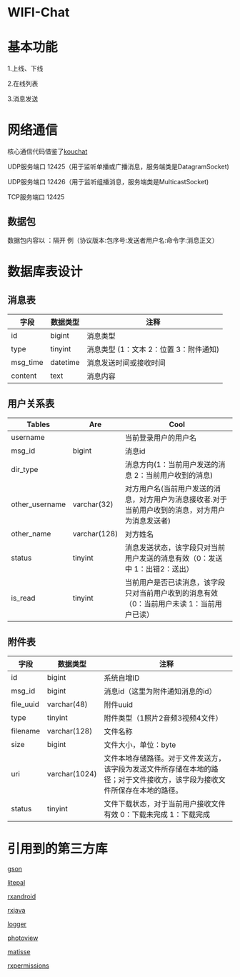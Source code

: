 # WIFI-Chat


<h1>基本功能</h1>

1.上线、下线

2.在线列表

3.消息发送

<h1>网络通信</h1>

核心通信代码借鉴了[kouchat](https://github.com/RUANHAOANDROID/kouchat-android/)

UDP服务端口	12425（用于监听单播或广播消息，服务端类是DatagramSocket)

UDP服务端口	12426（用于监听组播消息，服务端类是MulticastSocket)

TCP服务端口	12425

<h2>数据包</h2>

数据包内容以 ：隔开 例（协议版本:包序号:发送者用户名:命令字:消息正文）

<h1>数据库表设计</h1>

<h2>消息表</h2>

| 字段   	|     数据类型  	|  注释 	|
|     ---	|       ---	|    ---	|
|   id     	|     bigint     	|    消息类型   	|
|    type    	|   tinyint     |    消息类型 (1：文本  2：位置  3：附件通知)  	|
|   	msg_time |   	datetime   |   消息发送时间或接收时间	    |
|   	content  |   	 text      |   	消息内容    |

<h2>用户关系表</h2>

| Tables   |      Are      |       Cool |
|       ---|           --- |        --- |
|username	 |         |	当前登录用户的用户名|
|msg_id|	bigint	|	消息id|
|dir_type	|		|消息方向(1：当前用户发送的消息   2：当前用户收到的消息)|
|other_username|	varchar(32)	|	对方用户名(当前用户发送的消息，对方用户为消息接收者.对于当前用户收到的消息，对方用户为消息发送者)|
|other_name	|varchar(128)|		对方姓名|
|status	|tinyint|	消息发送状态，该字段只对当前用户发送的消息有效（0：发送中 1：出错2：送出）|
|is_read	|tinyint		|当前用户是否已读消息，该字段只对当前用户收到的消息有效（0：当前用户未读  1：当前用户已读）|

<h2>附件表</h2>

| 字段   	|     数据类型  	|  注释 	|
|     ---	|       ---	|    ---	|
|id|	bigint|		系统自增ID|
|msg_id	|bigint	|	消息id（这里为附件通知消息的id）|
|file_uuid|	varchar(48)	|	附件uuid|
|type	|tinyint|		附件类型（1照片2音频3视频4文件）|
|filename|	varchar(128)	|	文件名称|
|size	|bigint		|文件大小，单位：byte|
|uri	|varchar(1024)	|	文件本地存储路径。对于文件发送方，该字段为发送文件所存储在本地的路径；对于文件接收方，该字段为接收文件所保存在本地的路径。|
|status	|tinyint|		文件下载状态，对于当前用户接收文件有效 0：下载未完成  1：下载完成|

<h1>引用到的第三方库</h1>

[gson](https://github.com/google/gson/)

[litepal](https://github.com/LitePalFramework/LitePal/)

[rxandroid](https://github.com/ReactiveX/RxAndroid/)

[rxjava](https://github.com/ReactiveX/RxJavat/)

[logger](https://github.com/orhanobut/logger/)

[photoview](https://github.com/chrisbanes/PhotoView/)

[matisse](https://github.com/zhihu/Matisse/)

[rxpermissions](https://github.com/tbruyelle/RxPermissions/)
